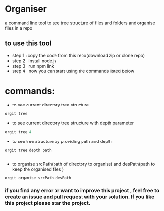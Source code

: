 # Organiser 
a command line tool to see tree structure of files and folders and organise files in a repo

## to use this tool
- step 1 : copy the code from this repo(download zip or clone repo)
- step 2 : install node.js
- step 3 : run npm link
- step 4 : now you can start using the commands listed below


# commands:
- to see current directory tree structure
```
orgit tree 
```
- to see current directory tree structure with depth parameter
```js
orgit tree 4
```
- to see tree structure by providing path and depth
```js
orgit tree depth path



```
- to organise srcPath(path of directory to organise) and desPath(path to keep the organised files )
```
orgit organise srcPath desPath
```


### if you find any error or want to improve this project , feel free to create an issue and pull request with your solution. If you like this project please star the project.
